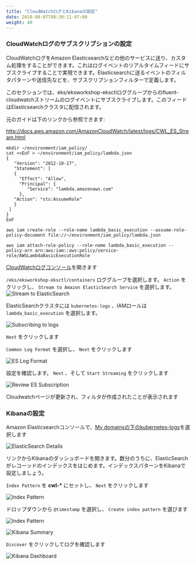 ```yaml
---
title: "CloudWatchログとKibanaの設定"
date: 2018-08-07T08:30:11-07:00
weight: 40
---
```


<!--
### Configure CloudWatch Logs Subscription
-->
### CloudWatchログのサブスクリプションの設定

<!--
CloudWatch Logs can be delivered to other services such as Amazon Elasticsearch for custom processing. This can be achieved by subscribing to a real-time feed of log events. A subscription filter defines the filter pattern to use for filtering which log events gets delivered to Elasticsearch, as well as information about where to send matching log events to.
-->
CloudWatchログをAmazon Elasticsearchなどの他のサービスに送り、カスタム処理をすることができます。これはログイベントのリアルタイムフィードにサブスクライブすることで実現できます。Elasticsearchに送るイベントのフィルタパターンや送信先などを、サブスクリプションフィルターで定義します。

<!--
In this section, we’ll subscribe to the CloudWatch log events from the fluent-cloudwatch stream from the eks/eksworkshop-eksctl log group. This feed will be streamed to the Elasticsearch cluster.
-->
このセクションでは、eks/eksworkshop-eksctlロググループからのfluent-cloudwatchストリームのログイベントにサブスクライブします。このフィードはElasticsearchクラスタに配信されます。

<!--
Original instructions for this are available at:
-->
元のガイドは下のリンクから参照できます:

http://docs.aws.amazon.com/AmazonCloudWatch/latest/logs/CWL_ES_Stream.html

```
mkdir ~/environment/iam_policy/
cat <<EoF > ~/environment/iam_policy/lambda.json
{
   "Version": "2012-10-17",
   "Statement": [
   {
     "Effect": "Allow",
     "Principal": {
        "Service": "lambda.amazonaws.com"
     },
   "Action": "sts:AssumeRole"
   }
 ]
}
EoF

aws iam create-role --role-name lambda_basic_execution --assume-role-policy-document file://~/environment/iam_policy/lambda.json

aws iam attach-role-policy --role-name lambda_basic_execution --policy-arn arn:aws:iam::aws:policy/service-role/AWSLambdaBasicExecutionRole
```

<!--
Go to the [CloudWatch Logs console](https://console.aws.amazon.com/cloudwatch/home?#logs:)
-->
[CloudWatchログコンソール](https://console.aws.amazon.com/cloudwatch/home?#logs:)を開きます

<!--
Select the log group `/eks/eksworkshop-eksctl/containers`. Click on `Actions` and select `Stream to Amazon ElasticSearch Service`.
-->
`/eks/eksworkshop-eksctl/containers` ロググループを選択します。 `Action` をクリックし、 `Stream to Amazon ElasticSearch Service` を選択します。
![Stream to ElasticSearch](/images/logging_cwl_es.png)

<!--
Select the ElasticSearch Cluster `kubernetes-logs` and IAM role `lambda_basic_execution`
-->
ElasticSearchクラスタには `kubernetes-logs` 、IAMロールは `lambda_basic_execution` を選択します。

![Subscribing to logs](/images/logging-cloudwatch-es-subscribe-iam.png)

<!--
Click `Next`
-->
`Next` をクリックします

<!--
Select `Common Log Format` and click `Next`
-->
`Common Log Format` を選択し、 `Next` をクリックします

![ES Log Format](/images/logging-cloudwatch-es-subscribe-log-format.png)

<!--
Review the configuration. Click `Next` and then `Start Streaming`
-->
設定を確認します。 `Next` 、そして `Start Streaming` をクリックします

![Review ES Subscription](/images/logging-cloudwatch-es-subscribe-confirmation.png)

<!--
Cloudwatch page is refreshed to show that the filter was successfully created
-->
Cloudwatchページが更新され、フィルタが作成されたことが表示されます

<!--
### Configure Kibana
-->
### Kibanaの設定

<!--
In Amazon Elasticsearch console, select the [kubernetes-logs under My domains](https://console.aws.amazon.com/es/home?#domain:resource=kubernetes-logs;action=dashboard)
-->
Amazon Elasticsearchコンソールで、[My domainsの下のkubernetes-logs](https://console.aws.amazon.com/es/home?#domain:resource=kubernetes-logs;action=dashboard)を選択します

![ElasticSearch Details](/images/logging_es_details.png)

<!--
Open the Kibana dashboard from the link. After a few minutes, records will begin to be indexed by ElasticSearch. You'll need to configure an index patterns in Kibana.
-->
リンクからKibanaのダッシュボードを開きます。数分のうちに、ElasticSearchがレコーッドのインデックスをはじめます。インデックスパターンをKibanaで設定しましょう。

<!--
Set `Index Pattern` as **cwl-\*** and click `Next`
-->
`Index Pattern` を **cwl-\*** にセットし、 `Next` をクリックします

![Index Pattern](/images/logging_index_pattern.png)

<!--
Select `@timestamp` from the dropdown list and select `Create index pattern`
-->
ドロップダウンから `@timestamp` を選択し、 `Create index pattern` を選びます

![Index Pattern](/images/logging_time_filter.png)

![Kibana Summary](/images/logging_kibana.png)

<!--
Click on `Discover` and explore your logs
-->
`Discover` をクリックしてログを確認します

![Kibana Dashboard](/images/logging_kibana_dashboard.png)
